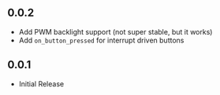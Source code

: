 0.0.2
-----

* Add PWM backlight support (not super stable, but it works)
* Add `on_button_pressed` for interrupt driven buttons

0.0.1
-----

* Initial Release
